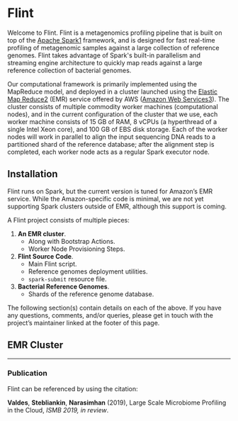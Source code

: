 # Flint
Welcome to Flint. Flint is a metagenomics profiling pipeline that is built on top of the [Apache Spark]()[1]() framework, and is designed for fast real-time profiling of metagenomic samples against a large collection of reference genomes. Flint takes advantage of Spark's built-in parallelism and streaming engine architecture to quickly map reads against a large reference collection of bacterial genomes.

Our computational framework is primarily implemented using the MapReduce model, and deployed in a cluster launched using the [Elastic Map Reduce]()[2]() (EMR) service offered by AWS ([Amazon Web Services]()[3]()). The cluster consists of multiple commodity worker machines (computational nodes), and in the current configuration of the cluster that we use, each worker machine consists of 15 GB of RAM, 8 vCPUs (a hyperthread of a single Intel Xeon core), and 100 GB of EBS disk storage. Each of the worker nodes will work in parallel to align the input sequencing DNA reads to a partitioned shard of the reference database; after the alignment step is completed, each worker node acts as a regular Spark executor node.

## Installation
Flint runs on Spark, but the current version is tuned for Amazon’s EMR service. While the Amazon-specific code is minimal, we are not yet supporting Spark clusters outside of EMR, although this support is coming.

A Flint project consists of multiple pieces:
1. **An EMR cluster**.
	- Along with Bootstrap Actions.
	- Worker Node Provisioning Steps.
2. **Flint Source Code**.
	- Main Flint script.
	- Reference genomes deployment utilities.
	- `spark-submit` resource file.
3. **Bacterial Reference Genomes**.
	- Shards of the reference genome database.

The following section(s) contain details on each of the above. If you have any questions, comments, and/or queries, please get in touch with the project’s maintainer linked at the footer of this page.

## EMR Cluster



---- 
### Publication
Flint can be referenced by using the citation:

**Valdes**, **Stebliankin**, **Narasimhan** (2019), Large Scale Microbiome Profiling in the Cloud, _ISMB 2019, in review_.

